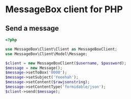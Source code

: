 MessageBox client for PHP
==============

## Send a message
```php
<?php

use MessageBox\Client\Client as MessageBoxClient;
use MessageBox\Client\Model\Message;

$client = new MessageBoxClient($username, $password);
$message = new Message();
$message->setToBox('0000');
$message->setSubject('Yeeehah');
$message->setContent($rawjsonstring);
$message->setContentType('formidable/json');
$client->send($message);
```
